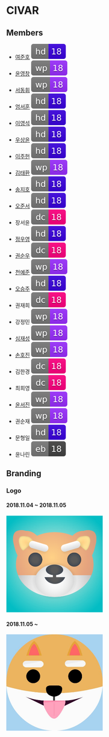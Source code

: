 # CIVAR

## Members

- [여준호](https://github.com/junhoyeo) ![hd18](./images/badges/18hd.svg)
- [윤영창](https://github.com/YunYeongChang) ![wp18](./images/badges/18wp.svg)
- [서동휘](https://github.com/suhdonghwi) ![wp18](./images/badges/18wp.svg)
- [엄서훈](https://github.com/uhmtoto) ![hd18](./images/badges/18hd.svg)
- [이영석](https://github.com/youngsouk) ![hd18](./images/badges/18hd.svg)
- [우상윤](https://github.com/SYWoo2003) ![hd18](./images/badges/18hd.svg)
- [이주헌](https://github.com/dlwngjs) ![hd18](./images/badges/18hd.svg)
- [김태환](https://github.com/ted1006) ![wp18](./images/badges/18wp.svg)
- [송지호](https://github.com/Harugatto) ![hd18](./images/badges/18hd.svg)
- [오준서](https://github.com/hunsol03) ![hd18](./images/badges/18hd.svg)
- 장서윤 ![dc18](./images/badges/18dc.svg)
- [정우영](https://github.com/hellofriends-GH) ![hd18](./images/badges/18hd.svg)
- [권순우](https://github.com/soonzaaaa) ![dc18](./images/badges/18dc.svg)
- [천예준](https://github.com/yejunwp) ![wp18](./images/badges/18wp.svg)
- [오승주](https://github.com/ohboksa) ![hd18](./images/badges/18hd.svg)
- 권재희 ![dc18](./images/badges/18dc.svg)
- 강정민 ![wp18](./images/badges/18wp.svg)
- [심재성](https://github.com/Jaeseong-CS) ![wp18](./images/badges/18wp.svg)
- [손호진](https://github.com/Son-Hojin) ![wp18](./images/badges/18wp.svg)
- 김한경 ![dc18](./images/badges/18dc.svg)
- 최희영 ![dc18](./images/badges/18dc.svg)
- [윤서진](https://github.com/SJ4U) ![wp18](./images/badges/18wp.svg)
- 권순재 ![wp18](./images/badges/18wp.svg)
- 문형일 ![hd18](./images/badges/18hd.svg)
- 윤나린 ![eb18](./images/badges/18eb.svg)

## Branding

### Logo

#### 2018.11.04 ~ 2018.11.05
<img src="./images/design/logo/20181104/logo.png" width=256>

#### 2018.11.05 ~ 
<img src="./images/design/logo/20181105/logo.jpeg" width=256>
